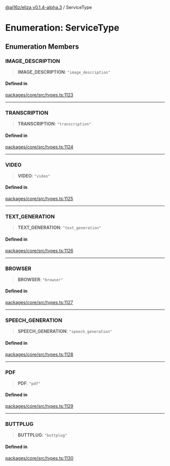 [@ai16z/eliza v0.1.4-alpha.3](../index.md) / ServiceType

# Enumeration: ServiceType

## Enumeration Members

### IMAGE\_DESCRIPTION

> **IMAGE\_DESCRIPTION**: `"image_description"`

#### Defined in

[packages/core/src/types.ts:1123](https://github.com/ai16z/eliza/blob/main/packages/core/src/types.ts#L1123)

***

### TRANSCRIPTION

> **TRANSCRIPTION**: `"transcription"`

#### Defined in

[packages/core/src/types.ts:1124](https://github.com/ai16z/eliza/blob/main/packages/core/src/types.ts#L1124)

***

### VIDEO

> **VIDEO**: `"video"`

#### Defined in

[packages/core/src/types.ts:1125](https://github.com/ai16z/eliza/blob/main/packages/core/src/types.ts#L1125)

***

### TEXT\_GENERATION

> **TEXT\_GENERATION**: `"text_generation"`

#### Defined in

[packages/core/src/types.ts:1126](https://github.com/ai16z/eliza/blob/main/packages/core/src/types.ts#L1126)

***

### BROWSER

> **BROWSER**: `"browser"`

#### Defined in

[packages/core/src/types.ts:1127](https://github.com/ai16z/eliza/blob/main/packages/core/src/types.ts#L1127)

***

### SPEECH\_GENERATION

> **SPEECH\_GENERATION**: `"speech_generation"`

#### Defined in

[packages/core/src/types.ts:1128](https://github.com/ai16z/eliza/blob/main/packages/core/src/types.ts#L1128)

***

### PDF

> **PDF**: `"pdf"`

#### Defined in

[packages/core/src/types.ts:1129](https://github.com/ai16z/eliza/blob/main/packages/core/src/types.ts#L1129)

***

### BUTTPLUG

> **BUTTPLUG**: `"buttplug"`

#### Defined in

[packages/core/src/types.ts:1130](https://github.com/ai16z/eliza/blob/main/packages/core/src/types.ts#L1130)

